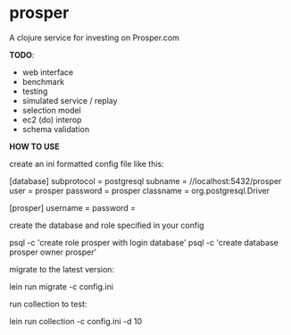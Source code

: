 # prosper

A clojure service for investing on Prosper.com

**TODO**:

- web interface
- benchmark
- testing
- simulated service / replay
- selection model
- ec2 (do) interop
- schema validation

**HOW TO USE**

create an ini formatted config file like this:

[database]
subprotocol = postgresql
subname = //localhost:5432/prosper
user = prosper
password = prosper
classname = org.postgresql.Driver

[prosper]
username = <your prosper login>
password = <your prosper password>

create the database and role specified in your config

psql -c 'create role prosper with login database'
psql -c 'create database prosper owner prosper'

migrate to the latest version:

lein run migrate -c config.ini


run collection to test:

lein run collection -c config.ini -d 10
